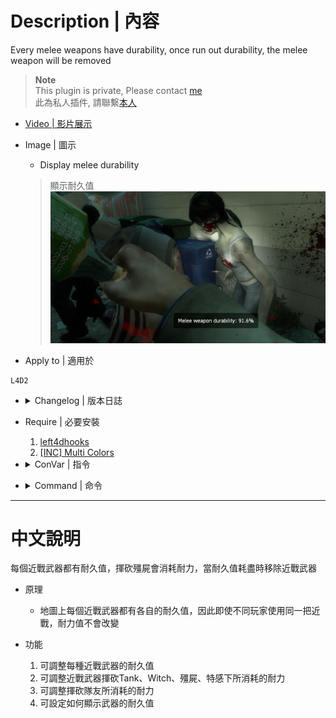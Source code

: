 # Description | 內容
Every melee weapons have durability, once run out durability, the melee weapon will be removed

> __Note__ <br/>
This plugin is private, Please contact [me](https://github.com/fbef0102/Game-Private_Plugin#私人插件列表-private-plugins-list)<br/>
此為私人插件, 請聯繫[本人](https://github.com/fbef0102/Game-Private_Plugin#私人插件列表-private-plugins-list)

* [Video | 影片展示](https://youtu.be/8jsq8NT08S8)

* Image | 圖示
	* Display melee durability
    > 顯示耐久值
	<br/>![l4d2_melee_durability_1](image/l4d2_melee_durability_1.jpg)

* Apply to | 適用於
```
L4D2
```
* <details><summary>Changelog | 版本日誌</summary>

    * v1.0 (2022-11-06)
	    * Initial Release
</details>

* Require | 必要安裝
	1. [left4dhooks](https://forums.alliedmods.net/showthread.php?t=321696)
	2. [[INC] Multi Colors](https://forums.alliedmods.net/showthread.php?t=247770)

* <details><summary>ConVar | 指令</summary>

    * cfg/sourcemod/l4d2_melee_durability.cfg
	```php
    // Changes how message displays. (0: Disable, 1:In chat, 2: In Hint Box, 3: In center text)
    l4d2_melee_durability_announce_type "2"

    // 0=Permanent durability, durability of Baseball Bat.
    l4d2_melee_durability_baseball_bat "2800"

    // How much durability does it cost when melee Common Infected. (0: No Cost)
    l4d2_melee_durability_common_cost "50"

    // 0=Permanent durability, durability of Cricket Bat.
    l4d2_melee_durability_cricket_bat "3000"

    // 0=Permanent durability, durability of Crowbar.
    l4d2_melee_durability_crowbar "3300"

    // 0=Permanent durability, durability of Electric Guitar.
    l4d2_melee_durability_electric_guitar "2900"

    // 0=Plugin off, 1=Plugin on.
    l4d2_melee_durability_enable "1"

    // How much durability does it cost when melee objects. (doors, boxes, items, chairs, tables, etc.)
    l4d2_melee_durability_entity_cost "5"

    // 0=Permanent durability, durability of Fire Axe.
    l4d2_melee_durability_fireaxe "3500"

    // 0=Permanent durability, durability of Frying Pan.
    l4d2_melee_durability_frying_pan "2500"

    // 0=Permanent durability, durability of Golf Club.
    l4d2_melee_durability_golfclub "3000"

    // How much durability does it cost when melee Special Infected. (0: No Cost)
    l4d2_melee_durability_infected_cost "100"

    // 0=Permanent durability, durability of Katana.
    l4d2_melee_durability_katana "3700"

    // 0=Permanent durability, durability of Knife.
    l4d2_melee_durability_knife "3400"

    // 0=Permanent durability, durability of Machete.
    l4d2_melee_durability_machete "4000"

    // 0=Permanent durability, durability of Pitchfork.
    l4d2_melee_durability_pitchfork "3100"

    // Secondary weapon given to survivor after run out of melee durability. (1: Pistol, 2: Dual Pistol, 3: Magnum)
    l4d2_melee_durability_secondary_weapon "1"

    // 0=Permanent durability, durability of shovel.
    l4d2_melee_durability_shovel "2900"

    // How much durability does it cost when melee Survivor. (0: No Cost)
    l4d2_melee_durability_survivor_cost "10"

    // How much durability does it cost when melee Tank. (0: No Cost)
    l4d2_melee_durability_tank_cost "200"

    // 0=Permanent durability, durability of Tonfa.
    l4d2_melee_durability_tonfa "2600"

    // 0=Permanent durability, durability of unknown melee weapon (Custom Third Party Melee).
    l4d2_melee_durability_unknown "3000"

    // How much durability does it cost when melee Witch. (0: No Cost)
    l4d2_melee_durability_witch_cost "150"
	```
</details>

* <details><summary>Command | 命令</summary>
    None
</details>

- - - -
# 中文說明
每個近戰武器都有耐久值，揮砍殭屍會消耗耐力，當耐久值耗盡時移除近戰武器

* 原理
    * 地圖上每個近戰武器都有各自的耐久值，因此即使不同玩家使用同一把近戰，耐力值不會改變

* 功能
	1. 可調整每種近戰武器的耐久值
    2. 可調整近戰武器揮砍Tank、Witch、殭屍、特感下所消耗的耐力
    3. 可調整揮砍隊友所消耗的耐力
    4. 可設定如何顯示武器的耐久值




